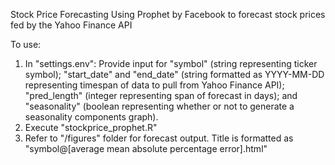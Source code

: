 Stock Price Forecasting
Using Prophet by Facebook to forecast stock prices fed by the Yahoo Finance API

To use:
1) In "settings.env":
Provide input for "symbol" (string representing ticker symbol); "start_date" and "end_date" (string formatted as YYYY-MM-DD representing timespan of data to pull from Yahoo Finance API); "pred_length" (integer representing span of forecast in days); and "seasonality" (boolean representing whether or not to generate a seasonality components graph).
2) Execute "stockprice_prophet.R"
3) Refer to "/figures" folder for forecast output. Title is formatted as "symbol@[average mean absolute percentage error].html"
